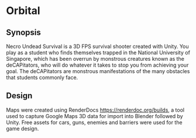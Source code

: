 # Orbital
## Synopsis
Necro Undead Survival is a 3D FPS survival shooter created with Unity. You play as a student who finds themselves trapped in the National University of Singapore, which has been overrun by monstrous creatures known as the deCAPitators, who will do whatever it takes to stop you from achieving your goal. The deCAPitators are monstrous manifestations of the many obstacles that students commonly face.

## Design
Maps were created using RenderDocs https://renderdoc.org/builds, a tool used to capture Google Maps 3D data for import into Blender followed by Unity. Free assets for cars, guns, enemies and barriers were used for the game design.
